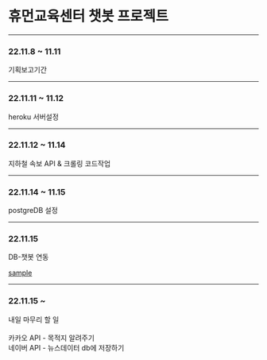 # 휴먼교육센터 챗봇 프로젝트

---

### 22.11.8 ~ 11.11

기획보고기간

---

### 22.11.11 ~ 11.12

heroku 서버설정

---

### 22.11.12 ~ 11.14

지하철 속보 API & 크롤링 코드작업

---

### 22.11.14 ~ 11.15

postgreDB 설정

---

### 22.11.15

DB-챗봇 연동

[sample](/project/image/sample.jpg)

---

### 22.11.15 ~

내일 마무리 할 일
<br />
<br />
카카오 API - 목적지 알려주기
<br />
네이버 API - 뉴스데이터 db에 저장하기
